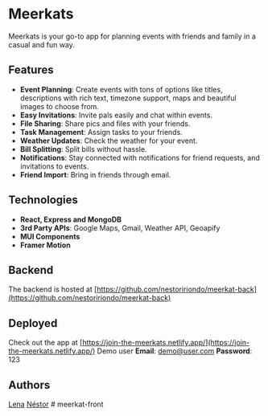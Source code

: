 # Meerkats

Meerkats is your go-to app for planning events with friends and family in a casual and fun way. 

## Features

- **Event Planning**: Create events with tons of options like titles, descriptions with rich text, timezone support, maps and beautiful images to choose from.
- **Easy Invitations**: Invite pals easily and chat within events.
- **File Sharing**: Share pics and files with your friends.
- **Task Management**: Assign tasks to your friends.
- **Weather Updates**: Check the weather for your event.
- **Bill Splitting**: Split bills without hassle.
- **Notifications**: Stay connected with notifications for friend requests, and invitations to events.
- **Friend Import**: Bring in friends through email.

## Technologies

- **React, Express and MongoDB**
- **3rd Party APIs**: Google Maps, Gmail, Weather API, Geoapify
- **MUI Components**
- **Framer Motion**

## Backend

The backend is hosted at [https://github.com/nestoririondo/meerkat-back](https://github.com/nestoririondo/meerkat-back)

## Deployed

Check out the app at [https://join-the-meerkats.netlify.app/](https://join-the-meerkats.netlify.app/)
Demo user 
**Email**: demo@user.com
**Password**: 123

## Authors
[Lena](https://github.com/AnyLena)
[Néstor](https://github.com/nestoririondo)
#   m e e r k a t - f r o n t  
 